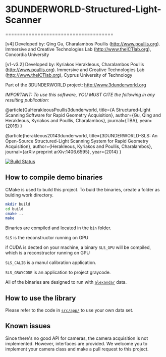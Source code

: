 # 3DUNDERWORLD-Structured-Light-Scanner
=====================================

[v4] Developed by: Qing Gu, Charalambos Poullis (http://www.poullis.org). Immersive and Creative Technologies Lab (http://www.theICTlab.org), Concordia University

[v1-v3.2] Developed by: Kyriakos Herakleous, Charalambos Poullis (http://www.poullis.org). Immersive and Creative Technologies Lab (http://www.theICTlab.org), Cyprus University of Technology

Part of the 3DUNDERWORLD project: http://www.3dunderworld.org

*IMPORTANT: To use this software, YOU MUST CITE the following in any resulting publication:*

@article{GuHerakleousPoullis3dunderworld,
  title={A Structured-Light Scanning Software for Rapid Geometry Acquisition},
  author={Gu, Qing and Herakleous, Kyriakos and Poullis, Charalambos},
  journal={TBA},
  year={2016}
}

@article{herakleous20143dunderworld,
  title={3DUNDERWORLD-SLS: An Open-Source Structured-Light Scanning System for Rapid Geometry Acquisition},
  author={Herakleous, Kyriakos and Poullis, Charalambos},
  journal={arXiv preprint arXiv:1406.6595},
  year={2014}
}

[![Build Status](https://travis-ci.org/v3c70r/SLS.svg?branch=dev)](https://travis-ci.org/v3c70r/SLS)


## How to compile demo binaries

CMake is used to build this project. To buid the binaries, create a folder as bulding work directory.

```bash
mkdir build
cd build
cmake ..
make
```

Binaries are compiled and located in the `bin` folder. 

`SLS` is the reconstructor running on GPU

if CUDA is dected on your machine, a binary `SLS_GPU` will be compiled, which is a reconstructor running on GPU

`SLS_CALIB` is a manul calibration application.

`SLS_GRAYCODE` is an application to project graycode.

All of the binaries are designed to run with [`alexandar`](https://github.com/v3c70r/SLS/tree/dev/data/alexander) data.

## How to use the library

Please refer to the code in [`src/app/`](https://github.com/v3c70r/SLS/tree/dev/src/app) to use your own data set.

## Known issues

Since there's no good API for cameras, the camera acquisition is not implemented. However, interfaces are provided.
We welcome you to implement your camera class and make a pull request to this project.
